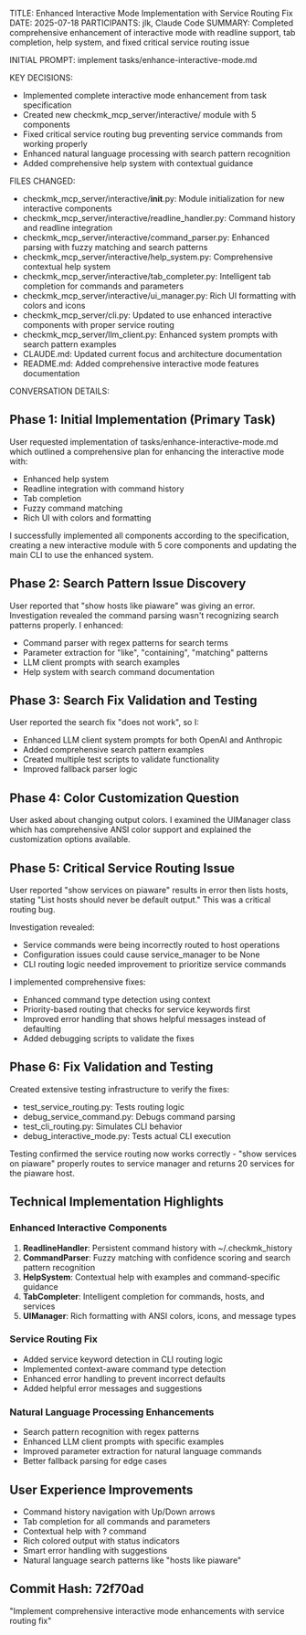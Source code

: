 TITLE: Enhanced Interactive Mode Implementation with Service Routing Fix
DATE: 2025-07-18
PARTICIPANTS: jlk, Claude Code
SUMMARY: Completed comprehensive enhancement of interactive mode with readline support, tab completion, help system, and fixed critical service routing issue

INITIAL PROMPT: implement tasks/enhance-interactive-mode.md

KEY DECISIONS:
- Implemented complete interactive mode enhancement from task specification
- Created new checkmk_mcp_server/interactive/ module with 5 components
- Fixed critical service routing bug preventing service commands from working properly
- Enhanced natural language processing with search pattern recognition
- Added comprehensive help system with contextual guidance

FILES CHANGED:
- checkmk_mcp_server/interactive/__init__.py: Module initialization for new interactive components
- checkmk_mcp_server/interactive/readline_handler.py: Command history and readline integration
- checkmk_mcp_server/interactive/command_parser.py: Enhanced parsing with fuzzy matching and search patterns
- checkmk_mcp_server/interactive/help_system.py: Comprehensive contextual help system
- checkmk_mcp_server/interactive/tab_completer.py: Intelligent tab completion for commands and parameters
- checkmk_mcp_server/interactive/ui_manager.py: Rich UI formatting with colors and icons
- checkmk_mcp_server/cli.py: Updated to use enhanced interactive components with proper service routing
- checkmk_mcp_server/llm_client.py: Enhanced system prompts with search pattern examples
- CLAUDE.md: Updated current focus and architecture documentation
- README.md: Added comprehensive interactive mode features documentation

CONVERSATION DETAILS:

## Phase 1: Initial Implementation (Primary Task)
User requested implementation of tasks/enhance-interactive-mode.md which outlined a comprehensive plan for enhancing the interactive mode with:
- Enhanced help system
- Readline integration with command history
- Tab completion
- Fuzzy command matching
- Rich UI with colors and formatting

I successfully implemented all components according to the specification, creating a new interactive module with 5 core components and updating the main CLI to use the enhanced system.

## Phase 2: Search Pattern Issue Discovery
User reported that "show hosts like piaware" was giving an error. Investigation revealed the command parsing wasn't recognizing search patterns properly. I enhanced:
- Command parser with regex patterns for search terms
- Parameter extraction for "like", "containing", "matching" patterns
- LLM client prompts with search examples
- Help system with search command documentation

## Phase 3: Search Fix Validation and Testing
User reported the search fix "does not work", so I:
- Enhanced LLM client system prompts for both OpenAI and Anthropic
- Added comprehensive search pattern examples
- Created multiple test scripts to validate functionality
- Improved fallback parser logic

## Phase 4: Color Customization Question
User asked about changing output colors. I examined the UIManager class which has comprehensive ANSI color support and explained the customization options available.

## Phase 5: Critical Service Routing Issue
User reported "show services on piaware" results in error then lists hosts, stating "List hosts should never be default output." This was a critical routing bug.

Investigation revealed:
- Service commands were being incorrectly routed to host operations
- Configuration issues could cause service_manager to be None
- CLI routing logic needed improvement to prioritize service commands

I implemented comprehensive fixes:
- Enhanced command type detection using context
- Priority-based routing that checks for service keywords first
- Improved error handling that shows helpful messages instead of defaulting
- Added debugging scripts to validate the fixes

## Phase 6: Fix Validation and Testing
Created extensive testing infrastructure to verify the fixes:
- test_service_routing.py: Tests routing logic
- debug_service_command.py: Debugs command parsing
- test_cli_routing.py: Simulates CLI behavior
- debug_interactive_mode.py: Tests actual CLI execution

Testing confirmed the service routing now works correctly - "show services on piaware" properly routes to service manager and returns 20 services for the piaware host.

## Technical Implementation Highlights

### Enhanced Interactive Components
1. **ReadlineHandler**: Persistent command history with ~/.checkmk_history
2. **CommandParser**: Fuzzy matching with confidence scoring and search pattern recognition
3. **HelpSystem**: Contextual help with examples and command-specific guidance
4. **TabCompleter**: Intelligent completion for commands, hosts, and services
5. **UIManager**: Rich formatting with ANSI colors, icons, and message types

### Service Routing Fix
- Added service keyword detection in CLI routing logic
- Implemented context-aware command type detection
- Enhanced error handling to prevent incorrect defaults
- Added helpful error messages and suggestions

### Natural Language Processing Enhancements
- Search pattern recognition with regex patterns
- Enhanced LLM client prompts with specific examples
- Improved parameter extraction for natural language commands
- Better fallback parsing for edge cases

## User Experience Improvements
- Command history navigation with Up/Down arrows
- Tab completion for all commands and parameters
- Contextual help with ? command
- Rich colored output with status indicators
- Smart error handling with suggestions
- Natural language search patterns like "hosts like piaware"

## Commit Hash: 72f70ad
"Implement comprehensive interactive mode enhancements with service routing fix"